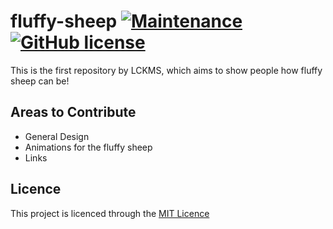 # fluffy-sheep [![Maintenance](https://img.shields.io/badge/Maintained%3F-no-red.svg)](https://bitbucket.org/lbesson/ansi-colors) [![GitHub license](https://img.shields.io/github/license/Naereen/StrapDown.js.svg)](https://github.com/Naereen/StrapDown.js/blob/master/LICENSE)
This is the first repository by LCKMS, which aims to show people how fluffy sheep can be!
## Areas to Contribute
* General Design
* Animations for the fluffy sheep
* Links
## Licence
This project is licenced through the [MIT Licence](https://github.com/LCKMS/fluffy-sheep/blob/master/LICENSE)
